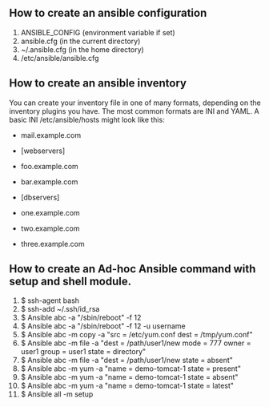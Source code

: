 ## How to create an ansible configuration
1. ANSIBLE_CONFIG (environment variable if set)
2. ansible.cfg (in the current directory)
3. ~/.ansible.cfg (in the home directory)
4. /etc/ansible/ansible.cfg

## How to create an ansible inventory
You can create your inventory file in one of many formats, depending on the inventory plugins you have. The most common formats are INI and YAML. A basic INI /etc/ansible/hosts might look like this:
- mail.example.com
- [webservers]
- foo.example.com
- bar.example.com

- [dbservers]
- one.example.com
- two.example.com
- three.example.com

## How to create an Ad-hoc Ansible command with setup and shell module.
1. $ ssh-agent bash 
2. $ ssh-add ~/.ssh/id_rsa 
3. $ Ansible abc -a "/sbin/reboot" -f 12
4. $ Ansible abc -a "/sbin/reboot" -f 12 -u username
5. $ Ansible abc -m copy -a "src = /etc/yum.conf dest = /tmp/yum.conf"
6. $ Ansible abc -m file -a "dest = /path/user1/new mode = 777 owner = user1 group = user1 state = directory" 
7. $ Ansible abc -m file -a "dest = /path/user1/new state = absent"
8. $ Ansible abc -m yum -a "name = demo-tomcat-1 state = present"
9. $ Ansible abc -m yum -a "name = demo-tomcat-1 state = absent" 
10. $ Ansible abc -m yum -a "name = demo-tomcat-1 state = latest" 
11. $ Ansible all -m setup 
